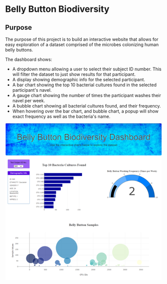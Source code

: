 # Belly Button Biodiversity

## Purpose
The purpose of this project is to build an interactive website that allows for easy exploration of a dataset comprised of the microbes colonizing human belly buttons.

The dashboard shows:
- A dropdown menu allowing a user to select their subject ID number. This will filter the dataset to just show results for that participant.
- A display showing demographic info for the selected participant.
- A bar chart showing the top 10 bacterial cultures found in the selected participant's navel.
- A gauge chart showing the number of times the participant washes their navel per week.
- A bubble chart showing all bacterial cultures found, and their frequency. 
- When hovering over the bar chart, and bubble chart, a popup will show exact frequency as well as the bacteria's name.

![image](Resources/website_screenshot.PNG)
